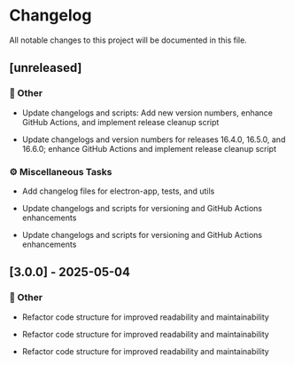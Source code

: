 <!-- markdownlint-disable -->
# Changelog

All notable changes to this project will be documented in this file.

## [unreleased]

### 💼 Other

- Update changelogs and scripts: Add new version numbers, enhance GitHub Actions, and implement release cleanup script

- Update changelogs and version numbers for releases 16.4.0, 16.5.0, and 16.6.0; enhance GitHub Actions and implement release cleanup script


### ⚙️ Miscellaneous Tasks

- Add changelog files for electron-app, tests, and utils

- Update changelogs and scripts for versioning and GitHub Actions enhancements

- Update changelogs and scripts for versioning and GitHub Actions enhancements


## [3.0.0] - 2025-05-04

### 💼 Other

- Refactor code structure for improved readability and maintainability

- Refactor code structure for improved readability and maintainability

- Refactor code structure for improved readability and maintainability


<!-- generated by git-cliff -->
